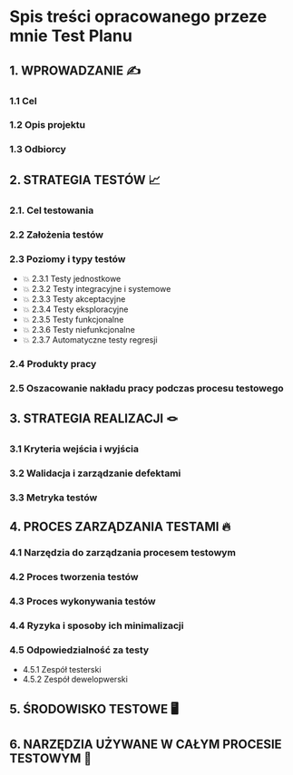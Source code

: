 # Spis treści opracowanego przeze mnie Test Planu

## 1. WPROWADZANIE ✍️
### 1.1 Cel
### 1.2 Opis projektu
### 1.3 Odbiorcy

## 2. STRATEGIA TESTÓW 📈
### 2.1. Cel testowania
### 2.2 Założenia testów
### 2.3 Poziomy i typy testów
* 💥 2.3.1 Testy jednostkowe
* 💥 2.3.2 Testy integracyjne i systemowe
* 💥 2.3.3 Testy akceptacyjne
* 💥 2.3.4 Testy eksploracyjne
* 💥 2.3.5 Testy funkcjonalne
* 💥 2.3.6 Testy niefunkcjonalne
* 💥 2.3.7 Automatyczne testy regresji
### 2.4 Produkty pracy
### 2.5 Oszacowanie nakładu pracy podczas procesu testowego

## 3. STRATEGIA REALIZACJI 🪢
### 3.1 Kryteria wejścia i wyjścia
### 3.2 Walidacja i zarządzanie defektami
### 3.3 Metryka testów

## 4. PROCES ZARZĄDZANIA TESTAMI 🔥
### 4.1 Narzędzia do zarządzania procesem testowym
### 4.2 Proces tworzenia testów
### 4.3 Proces wykonywania testów
### 4.4 Ryzyka i sposoby ich minimalizacji
### 4.5 Odpowiedzialność za testy
* 4.5.1 Zespół testerski
* 4.5.2 Zespół dewelopwerski
 
## 5. ŚRODOWISKO TESTOWE 🖥️

## 6. NARZĘDZIA UŻYWANE W CAŁYM PROCESIE TESTOWYM 🧰

